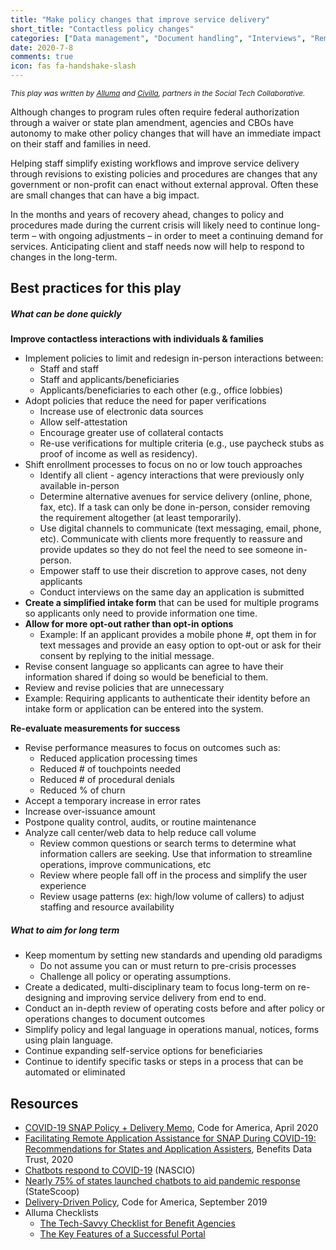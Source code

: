 ```yaml
---
title: "Make policy changes that improve service delivery"
short_title: "Contactless policy changes"
categories: ["Data management", "Document handling", "Interviews", "Remote", "Renewals"]
date: 2020-7-8
comments: true
icon: fas fa-handshake-slash
---
```


<small><i>This play was written by [Alluma](https://www.alluma.org) and [Civilla](https://www.civilla.com), partners in the Social Tech Collaborative.</i></small>

Although changes to program rules often require federal authorization through a waiver or state plan amendment, agencies and CBOs have autonomy to make other policy changes that will have an immediate impact on their staff and families in need.

Helping staff simplify existing workflows and improve service delivery through revisions to existing policies and procedures are changes that any government or non-profit can enact without external approval. Often these are small changes that can have a big impact.

In the months and years of recovery ahead, changes to policy and procedures made during the current crisis will likely need to continue long-term – with ongoing adjustments – in order to meet a continuing demand for services. Anticipating client and staff needs now will help to respond to changes in the long-term.   

## Best practices for this play
##### What can be done quickly

**Improve contactless interactions with individuals & families**

*   Implement policies to limit and redesign in-person interactions between:
    *   Staff and staff
    *   Staff and applicants/beneficiaries
    *   Applicants/beneficiaries to each other (e.g., office lobbies)
*   Adopt policies that reduce the need for paper verifications
    *   Increase use of electronic data sources
    *   Allow self-attestation
    *   Encourage greater use of collateral contacts
    *   Re-use verifications for multiple criteria (e.g., use paycheck stubs as proof of income as well as residency).
*   Shift enrollment processes to focus on no or low touch approaches
    *   Identify all client - agency interactions that were previously only available in-person
    *   Determine alternative avenues for service delivery (online, phone, fax, etc). If a task can only be done in-person, consider removing the requirement altogether (at least temporarily).
    *   Use digital channels to communicate (text messaging, email, phone, etc). Communicate with clients more frequently to reassure and provide updates so they do not feel the need to see someone in-person.
    *   Empower staff to use their discretion to approve cases, not deny applicants
    *   Conduct interviews on the same day an application is submitted
*   **Create a simplified intake form** that can be used for multiple programs so applicants only need to provide information one time.
*   **Allow for more opt-out rather than opt-in options**
    *   Example: If an applicant provides a mobile phone #, opt them in for text messages and provide an easy option to opt-out or ask for their consent by replying to the initial message. 
*   Revise consent language so applicants can agree to have their information shared if doing so would be beneficial to them.
*   Review and revise policies that are unnecessary 
*   Example: Requiring applicants to authenticate their identity before an intake form or application can be entered into the system. 

**Re-evaluate measurements for success**
*   Revise performance measures to focus on outcomes such as:
    *   Reduced application processing times
    *   Reduced # of touchpoints needed
    *   Reduced # of procedural denials
    *   Reduced % of churn
*   Accept a temporary increase in error rates
*   Increase over-issuance amount
*   Postpone quality control, audits, or routine maintenance
*   Analyze call center/web data to help reduce call volume
    *   Review common questions or search terms to determine what information callers are seeking. Use that information to streamline operations, improve communications, etc
    *   Review where people fall off in the process and simplify the user experience
    *   Review usage patterns (ex: high/low volume of callers) to adjust staffing and resource availability

##### What to aim for long term
*   Keep momentum by setting new standards and upending old paradigms
    *   Do not assume you can or must return to pre-crisis processes
    *   Challenge all policy or operating assumptions.
*   Create a dedicated, multi-disciplinary team to focus long-term on re-designing and improving service delivery from end to end.
*   Conduct an in-depth review of operating costs before and after policy or operations changes to document outcomes
*   Simplify policy and legal language in operations manual, notices, forms using plain language.
*   Continue expanding self-service options for beneficiaries
*   Continue to identify specific tasks or steps in a process that can be automated or eliminated

## Resources 

*   [COVID-19 SNAP Policy + Delivery Memo](http://s3-us-west-1.amazonaws.com/codeforamerica-cms1/documents/COVID-19-SNAP-Policy-Delivery-Memo.pdf), Code for America, April 2020
*   [Facilitating Remote Application Assistance for SNAP During COVID-19: Recommendations for States and Application Assisters](https://bdtrust.org/Brief-Remote_Application_Assistance_for_SNAP_During_COVID-19.pdf), Benefits Data Trust, 2020
*   [Chatbots respond to COVID-19](https://www.nascio.org/wp-content/uploads/2020/06/NASCIO_ChatbotsRespondtoCOVID-19.pdf) (NASCIO)
*   [Nearly 75% of states launched chatbots to aid pandemic response](https://statescoop.com/nearly-75-percent-states-launched-chatbots-aid-pandemic-response/) (StateScoop)
*   [Delivery-Driven Policy](http://s3-us-west-1.amazonaws.com/codeforamerica-cms1/documents/delivery-driven-policy-code-for-america.pdf), Code for America, September 2019
*   Alluma Checklists
    *   [The Tech-Savvy Checklist for Benefit Agencies](https://www.alluma.org/sites/default/files/2020-06/Alluma_Functions_Checklist.pdf) 
    *   [The Key Features of a Successful Portal](https://www.alluma.org/sites/default/files/2020-06/Alluma_Key_Features.pdf)
